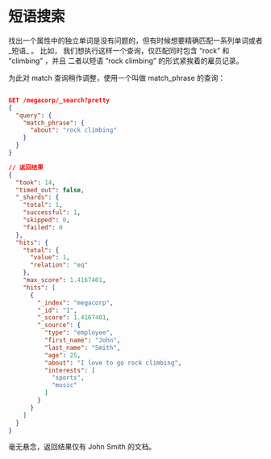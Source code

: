 # 短语搜索

找出一个属性中的独立单词是没有问题的，但有时候想要精确匹配一系列单词或者_短语_ 。 比如， 我们想执行这样一个查询，仅匹配同时包含 “rock” 和 “climbing” ，并且 二者以短语 “rock climbing” 的形式紧挨着的雇员记录。

为此对 match 查询稍作调整，使用一个叫做 match_phrase 的查询：

```json

GET /megacorp/_search?pretty
{
  "query": {
    "match_phrase": {
      "about": "rock climbing"
    }
  }
}

// 返回结果
{
  "took": 14,
  "timed_out": false,
  "_shards": {
    "total": 1,
    "successful": 1,
    "skipped": 0,
    "failed": 0
  },
  "hits": {
    "total": {
      "value": 1,
      "relation": "eq"
    },
    "max_score": 1.4167401,
    "hits": [
      {
        "_index": "megacorp",
        "_id": "1",
        "_score": 1.4167401,
        "_source": {
          "type": "employee",
          "first_name": "John",
          "last_name": "Smith",
          "age": 25,
          "about": "I love to go rock climbing",
          "interests": [
            "sports",
            "music"
          ]
        }
      }
    ]
  }
}
```

毫无悬念，返回结果仅有 John Smith 的文档。
